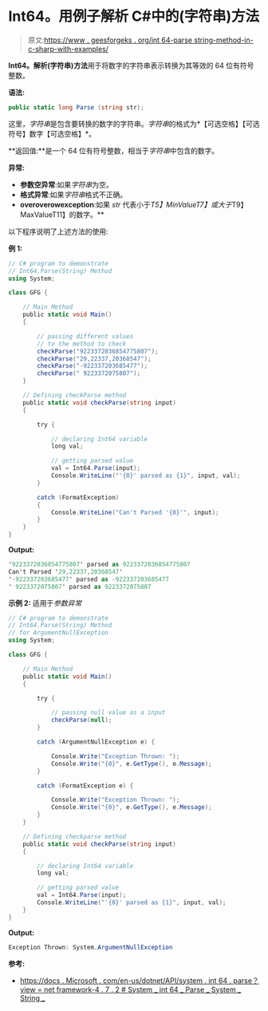 # Int64。用例子解析 C#中的(字符串)方法

> 原文:[https://www . geesforgeks . org/int 64-parse string-method-in-c-sharp-with-examples/](https://www.geeksforgeeks.org/int64-parsestring-method-in-c-sharp-with-examples/)

**Int64。解析(字符串)方法**用于将数字的字符串表示转换为其等效的 64 位有符号整数。

**语法:**

```cs
public static long Parse (string str);
```

这里，*字符串*是包含要转换的数字的字符串。*字符串*的格式为*【可选空格】【可选符号】数字【可选空格】*。

**返回值:**是一个 64 位有符号整数，相当于*字符串*中包含的数字。

**异常:**

*   **参数空异常**:如果*字符串*为空。
*   **格式异常**:如果*字符串*格式不正确。
*   **overoverowexception**:如果 *str* 代表小于*T5】MinValueT7】或大于*T9】MaxValueT11】的数字。**

以下程序说明了上述方法的使用:

**例 1:**

```cs
// C# program to demonstrate
// Int64.Parse(String) Method
using System;

class GFG {

    // Main Method
    public static void Main()
    {

        // passing different values
        // to the method to check
        checkParse("9223372036854775807");
        checkParse("29,22337,20368547");
        checkParse("-922337203685477");
        checkParse(" 9223372075807");
    }

    // Defining checkParse method
    public static void checkParse(string input)
    {

        try {

            // declaring Int64 variable
            long val;

            // getting parsed value
            val = Int64.Parse(input);
            Console.WriteLine("'{0}' parsed as {1}", input, val);
        }

        catch (FormatException) 
        {
            Console.WriteLine("Can't Parsed '{0}'", input);
        }
    }
}
```

**Output:**

```cs
'9223372036854775807' parsed as 9223372036854775807
Can't Parsed '29,22337,20368547'
'-922337203685477' parsed as -922337203685477
' 9223372075807' parsed as 9223372075807

```

**示例 2:** 适用于*参数异常*

```cs
// C# program to demonstrate
// Int64.Parse(String) Method
// for ArgumentNullException
using System;

class GFG {

    // Main Method
    public static void Main()
    {

        try {

            // passing null value as a input
            checkParse(null);
        }

        catch (ArgumentNullException e) {

            Console.Write("Exception Thrown: ");
            Console.Write("{0}", e.GetType(), e.Message);
        }

        catch (FormatException e) {

            Console.Write("Exception Thrown: ");
            Console.Write("{0}", e.GetType(), e.Message);
        }
    }

    // Defining checkparse method
    public static void checkParse(string input)
    {

        // declaring Int64 variable
        long val;

        // getting parsed value
        val = Int64.Parse(input);
        Console.WriteLine("'{0}' parsed as {1}", input, val);
    }
}
```

**Output:**

```cs
Exception Thrown: System.ArgumentNullException

```

**参考:**

*   [https://docs . Microsoft . com/en-us/dotnet/API/system . int 64 . parse？view = net framework-4 . 7 . 2 # System _ int 64 _ Parse _ System _ String _](https://docs.microsoft.com/en-us/dotnet/api/system.int64.parse?view=netframework-4.7.2#System_Int64_Parse_System_String_)